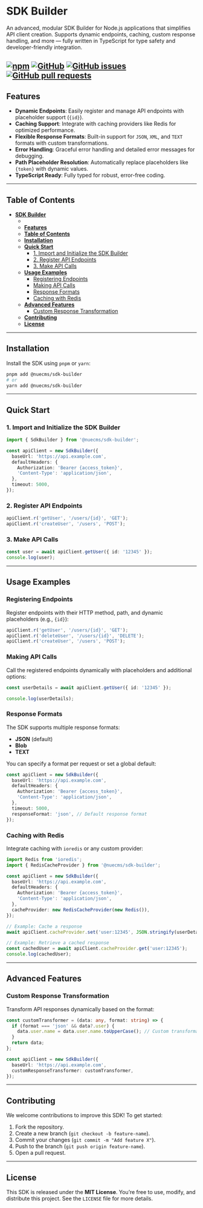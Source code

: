 # **SDK Builder**

An advanced, modular SDK Builder for Node.js applications that simplifies API client creation. Supports dynamic endpoints, caching, custom response handling, and more — fully written in TypeScript for type safety and developer-friendly integration.

[![npm](https://img.shields.io/npm/v/@nuecms/sdk-builder)](https://www.npmjs.com/package/@nuecms/sdk-builder)
[![GitHub](https://img.shields.io/github/license/nuecms/sdk-builder)](https://www.github.com/nuecms/sdk-builder)
[![GitHub issues](https://img.shields.io/github/issues/nuecms/sdk-builder)](https://www.github.com/nuecms/sdk-builder/issues)
[![GitHub pull requests](https://img.shields.io/github/issues-pr/nuecms/sdk-builder)](https://www.github.com/nuecms/sdk-builder/pulls)
---

## **Features**

- **Dynamic Endpoints**: Easily register and manage API endpoints with placeholder support (`{id}`).
- **Caching Support**: Integrate with caching providers like Redis for optimized performance.
- **Flexible Response Formats**: Built-in support for `JSON`, `XML`, and `TEXT` formats with custom transformations.
- **Error Handling**: Graceful error handling and detailed error messages for debugging.
- **Path Placeholder Resolution**: Automatically replace placeholders like `{token}` with dynamic values.
- **TypeScript Ready**: Fully typed for robust, error-free coding.

---

## **Table of Contents**

- [**SDK Builder**](#sdk-builder)
  - [](#)
  - [**Features**](#features)
  - [**Table of Contents**](#table-of-contents)
  - [**Installation**](#installation)
  - [**Quick Start**](#quick-start)
    - [1. Import and Initialize the SDK Builder](#1-import-and-initialize-the-sdk-builder)
    - [2. Register API Endpoints](#2-register-api-endpoints)
    - [3. Make API Calls](#3-make-api-calls)
  - [**Usage Examples**](#usage-examples)
    - [Registering Endpoints](#registering-endpoints)
    - [Making API Calls](#making-api-calls)
    - [Response Formats](#response-formats)
    - [Caching with Redis](#caching-with-redis)
  - [**Advanced Features**](#advanced-features)
    - [Custom Response Transformation](#custom-response-transformation)
  - [**Contributing**](#contributing)
  - [**License**](#license)

---

## **Installation**

Install the SDK using `pnpm` or `yarn`:

```bash
pnpm add @nuecms/sdk-builder
# or
yarn add @nuecms/sdk-builder
```

---

## **Quick Start**

### 1. Import and Initialize the SDK Builder

```typescript
import { SdkBuilder } from '@nuecms/sdk-builder';

const apiClient = new SdkBuilder({
  baseUrl: 'https://api.example.com',
  defaultHeaders: {
    Authorization: 'Bearer {access_token}',
    'Content-Type': 'application/json',
  },
  timeout: 5000,
});
```

### 2. Register API Endpoints

```typescript
apiClient.r('getUser', '/users/{id}', 'GET');
apiClient.r('createUser', '/users', 'POST');
```

### 3. Make API Calls

```typescript
const user = await apiClient.getUser({ id: '12345' });
console.log(user);
```

---

## **Usage Examples**

### Registering Endpoints

Register endpoints with their HTTP method, path, and dynamic placeholders (e.g., `{id}`):

```typescript
apiClient.r('getUser', '/users/{id}', 'GET');
apiClient.r('deleteUser', '/users/{id}', 'DELETE');
apiClient.r('createUser', '/users', 'POST');
```

### Making API Calls

Call the registered endpoints dynamically with placeholders and additional options:

```typescript
const userDetails = await apiClient.getUser({ id: '12345' });

console.log(userDetails);
```

### Response Formats

The SDK supports multiple response formats:

- **JSON** (default)
- **Blob**
- **TEXT**

You can specify a format per request or set a global default:

```typescript
const apiClient = new SdkBuilder({
  baseUrl: 'https://api.example.com',
  defaultHeaders: {
    Authorization: 'Bearer {access_token}',
    'Content-Type': 'application/json',
  },
  timeout: 5000,
  responseFormat: 'json', // Default response format
});

```

### Caching with Redis

Integrate caching with `ioredis` or any custom provider:

```typescript
import Redis from 'ioredis';
import { RedisCacheProvider } from '@nuecms/sdk-builder';

const apiClient = new SdkBuilder({
  baseUrl: 'https://api.example.com',
  defaultHeaders: {
    Authorization: 'Bearer {access_token}',
    'Content-Type': 'application/json',
  },
  cacheProvider: new RedisCacheProvider(new Redis()),
});

// Example: Cache a response
await apiClient.cacheProvider.set('user:12345', JSON.stringify(userDetails), 'json', 3600);

// Example: Retrieve a cached response
const cachedUser = await apiClient.cacheProvider.get('user:12345');
console.log(cachedUser);
```

---

## **Advanced Features**

### Custom Response Transformation

Transform API responses dynamically based on the format:

```typescript
const customTransformer = (data: any, format: string) => {
  if (format === 'json' && data?.user) {
    data.user.name = data.user.name.toUpperCase(); // Custom transformation
  }
  return data;
};

const apiClient = new SdkBuilder({
  baseUrl: 'https://api.example.com',
  customResponseTransformer: customTransformer,
});
```



---

## **Contributing**

We welcome contributions to improve this SDK! To get started:

1. Fork the repository.
2. Create a new branch (`git checkout -b feature-name`).
3. Commit your changes (`git commit -m "Add feature X"`).
4. Push to the branch (`git push origin feature-name`).
5. Open a pull request.

---

## **License**

This SDK is released under the **MIT License**. You’re free to use, modify, and distribute this project. See the `LICENSE` file for more details.

